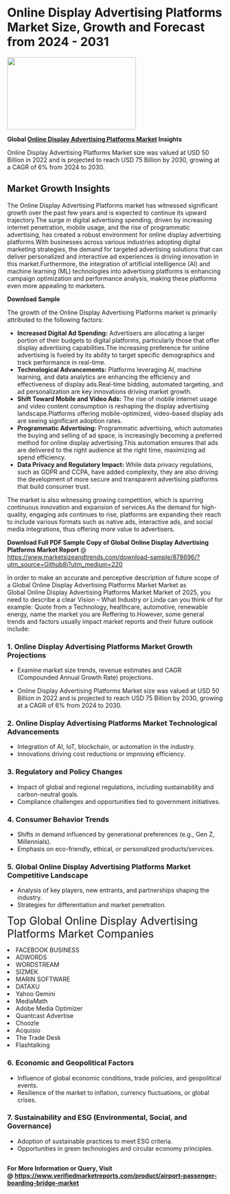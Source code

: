 <H1>Online Display Advertising Platforms Market Size, Growth and Forecast from 2024 - 2031</H1><img class="aligncenter size-medium wp-image-584254" src="https://thirdeyenews.in/wp-content/uploads/2024/09/Global-Market-Research-300x168.jpeg" alt="" width="300" height="168" /><p><strong>Global&nbsp;<a href="https://www.marketsizeandtrends.com/download-sample/878696/?utm_source=Github8j?utm_medium=220">Online Display Advertising Platforms Market</a> Insights</strong></p><p>Online Display Advertising Platforms Market size was valued at USD 50 Billion in 2022 and is projected to reach USD 75 Billion by 2030, growing at a CAGR of 6% from 2024 to 2030.</p><p><h2>Market Growth Insights</h2> <p>The Online Display Advertising Platforms market has witnessed significant growth over the past few years and is expected to continue its upward trajectory.The surge in digital advertising spending, driven by increasing internet penetration, mobile usage, and the rise of programmatic advertising, has created a robust environment for online display advertising platforms.With businesses across various industries adopting digital marketing strategies, the demand for targeted advertising solutions that can deliver personalized and interactive ad experiences is driving innovation in this market.Furthermore, the integration of artificial intelligence (AI) and machine learning (ML) technologies into advertising platforms is enhancing campaign optimization and performance analysis, making these platforms even more appealing to marketers.</p> <p><strong>Download Sample</strong></p> <p>The growth of the Online Display Advertising Platforms market is primarily attributed to the following factors:</p> <ul> <li><strong>Increased Digital Ad Spending:</strong> Advertisers are allocating a larger portion of their budgets to digital platforms, particularly those that offer display advertising capabilities.The increasing preference for online advertising is fueled by its ability to target specific demographics and track performance in real-time.</li> <li><strong>Technological Advancements:</strong> Platforms leveraging AI, machine learning, and data analytics are enhancing the efficiency and effectiveness of display ads.Real-time bidding, automated targeting, and ad personalization are key innovations driving market growth.</li> <li><strong>Shift Toward Mobile and Video Ads:</strong> The rise of mobile internet usage and video content consumption is reshaping the display advertising landscape.Platforms offering mobile-optimized, video-based display ads are seeing significant adoption rates.</li> <li><strong>Programmatic Advertising:</strong> Programmatic advertising, which automates the buying and selling of ad space, is increasingly becoming a preferred method for online display advertising.This automation ensures that ads are delivered to the right audience at the right time, maximizing ad spend efficiency.</li> <li><strong>Data Privacy and Regulatory Impact:</strong> While data privacy regulations, such as GDPR and CCPA, have added complexity, they are also driving the development of more secure and transparent advertising platforms that build consumer trust.</li> </ul> <p>The market is also witnessing growing competition, which is spurring continuous innovation and expansion of services.As the demand for high-quality, engaging ads continues to rise, platforms are expanding their reach to include various formats such as native ads, interactive ads, and social media integrations, thus offering more value to advertisers.</p> <p><span class=""><strong>Download Full PDF Sample Copy of Global Online Display Advertising Platforms Market Report</strong> @ <a href="https://www.marketsizeandtrends.com/download-sample/878696/?utm_source=Github8j?utm_medium=220" target="_blank">https://www.marketsizeandtrends.com/download-sample/878696/?utm_source=Github8j?utm_medium=220</a></span></p><p>In order to make an accurate and perceptive description of future scope of a Global&nbsp;Online Display Advertising Platforms Market Market as Global&nbsp;Online Display Advertising Platforms Market Market of 2025, you need to describe a clear Vision &ndash; What Industry or Linda can you think of for example: Quote from a Technology, healthcare, automotive, renewable energy, name the market you are Reffering to.However, some general trends and factors usually impact market reports and their future outlook include:</p><h3>1.&nbsp;<strong>Online Display Advertising Platforms Market Growth Projections</strong></h3><ul><li>Examine market size trends, revenue estimates and CAGR (Compounded Annual Growth Rate) projections.</li><li><p>Online Display Advertising Platforms Market size was valued at USD 50 Billion in 2022 and is projected to reach USD 75 Billion by 2030, growing at a CAGR of 6% from 2024 to 2030.</p></li></ul><h3>2.&nbsp;<strong>Online Display Advertising Platforms Market Technological Advancements</strong></h3><ul><li>Integration of AI, IoT, blockchain, or automation in the industry.</li><li>Innovations driving cost reductions or improving efficiency.</li></ul><h3>3.&nbsp;<strong>Regulatory and Policy Changes</strong></h3><ul><li>Impact of global and regional regulations, including sustainability and carbon-neutral goals.</li><li>Compliance challenges and opportunities tied to government initiatives.</li></ul><h3>4.&nbsp;<strong>Consumer Behavior Trends</strong></h3><ul><li>Shifts in demand influenced by generational preferences (e.g., Gen Z, Millennials).</li><li>Emphasis on eco-friendly, ethical, or personalized products/services.</li></ul><h3>5.&nbsp;<strong>Global Online Display Advertising Platforms Market Competitive Landscape</strong></h3><ul><li>Analysis of key players, new entrants, and partnerships shaping the industry.</li><li>Strategies for differentiation and market penetration.</li></ul><p data-pm-slice="1 1 []"><span style="color: inherit; font-family: inherit; font-size: 25px;">Top Global Online Display Advertising Platforms Market Companies</span></p><div class="" data-test-id=""><p><li>FACEBOOK BUSINESS</li><li> ADWORDS</li><li> WORDSTREAM</li><li> SIZMEK</li><li> MARIN SOFTWARE</li><li> DATAXU</li><li> Yahoo Gemini</li><li> MediaMath</li><li> Adobe Media Optimizer</li><li> Quantcast Advertise</li><li> Choozle</li><li> Acquisio</li><li> The Trade Desk</li><li> Flashtalking</li></p></div><h3>6.&nbsp;<strong>Economic and Geopolitical Factors</strong></h3><ul><li>Influence of global economic conditions, trade policies, and geopolitical events.</li><li>Resilience of the market to inflation, currency fluctuations, or global crises.</li></ul><h3>7.&nbsp;<strong>Sustainability and ESG (Environmental, Social, and Governance)</strong></h3><ul><li>Adoption of sustainable practices to meet ESG criteria.</li><li>Opportunities in green technologies and circular economy principles.</li></ul><h2><strong style="font-size: 14px;">For More Information or Query, Visit @&nbsp;</strong><a style="background-color: #ffffff; font-size: 14px;" href="https://www.marketsizeandtrends.com/report/online-display-advertising-platforms-market/" target="_blank">https://www.verifiedmarketreports.com/product/airport-passenger-boarding-bridge-market</a></h2>